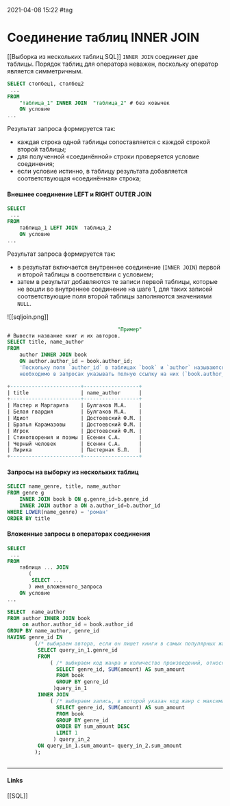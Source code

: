 2021-04-08 15:22
#tag
# Соединение таблиц INNER JOIN
[[Выборка из нескольких таблиц SQL]]
`INNER JOIN` соединяет две таблицы. Порядок таблиц для оператора неважен, поскольку оператор является симметричным.[](https://stepik.org/lesson/308886/step/3?unit=291012) 

```sql
SELECT столбец1, столбец2
 ...
FROM
    "таблица_1" INNER JOIN  "таблица_2" # без ковычек
    ON условие
...
```
Результат запроса формируется так:
-   каждая строка одной таблицы сопоставляется с каждой строкой второй таблицы;
-   для полученной «соединённой» строки проверяется условие соединения;
-   если условие истинно, в таблицу результата добавляется соответствующая «соединённая» строка; 
#### Внешнее соединение LEFT и RIGHT OUTER JOIN
```sql
SELECT
 ...
FROM
    таблица_1 LEFT JOIN  таблица_2
    ON условие
...
```
Результат запроса формируется так:
- в результат включается внутреннее соединение (`INNER JOIN`) первой и второй таблицы в соответствии с условием;
- затем в результат добавляются те записи первой таблицы, которые не вошли во внутреннее соединение на шаге 1, для таких записей соответствующие поля второй таблицы заполняются значениями `NULL`.

![[sqljoin.png]]
```sql
									"Пример"
# Вывести название книг и их авторов.
SELECT title, name_author
FROM 
    author INNER JOIN book
    ON author.author_id = book.author_id;
	'Поскольку поля `author_id` в таблицах `book` и `author` называются одинаково,
	необходимо в запросах указывать полную ссылку на них (`book.author_id` и `author.author_id`).'
```

```sql
+-----------------------+------------------+
| title                 | name_author      |
+-----------------------+------------------+
| Мастер и Маргарита    | Булгаков М.А.    |
| Белая гвардия         | Булгаков М.А.    |
| Идиот                 | Достоевский Ф.М. |
| Братья Карамазовы     | Достоевский Ф.М. |
| Игрок                 | Достоевский Ф.М. |
| Стихотворения и поэмы | Есенин С.А.      |
| Черный человек        | Есенин С.А.      |
| Лирика                | Пастернак Б.Л.   |
+-----------------------+------------------+
```

#### Запросы на выборку из нескольких таблиц
```sql
SELECT name_genre, title, name_author
FROM genre g 
    INNER JOIN book b ON g.genre_id=b.genre_id
    INNER JOIN author a ON a.author_id=b.author_id
WHERE LOWER(name_genre) = 'роман'
ORDER BY title
```
#### Вложенные запросы в операторах соединения
```sql
SELECT
 ...
FROM
    таблица ... JOIN  
       (
        SELECT ...
       ) имя_вложенного_запроса
    ON условие
...
```
```sql
SELECT  name_author
FROM author INNER JOIN book
     on author.author_id = book.author_id
GROUP BY name_author, genre_id
HAVING genre_id IN 
         (/* выбираем автора, если он пишет книги в самых популярных жанрах*/
          SELECT query_in_1.genre_id
          FROM 
              ( /* выбираем код жанра и количество произведений, относящихся к нему */
                SELECT genre_id, SUM(amount) AS sum_amount
                FROM book
                GROUP BY genre_id
               )query_in_1
          INNER JOIN 
              ( /* выбираем запись, в которой указан код жанр с максимальным количеством книг */
                SELECT genre_id, SUM(amount) AS sum_amount
                FROM book
                GROUP BY genre_id
                ORDER BY sum_amount DESC
                LIMIT 1
               ) query_in_2
          ON query_in_1.sum_amount= query_in_2.sum_amount
         );              
  
```
_____________
#### Links
[[SQL]]